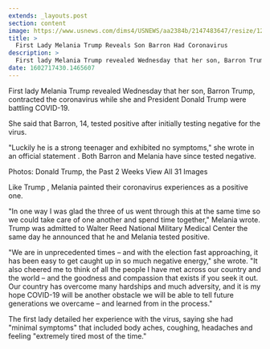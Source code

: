 ```yaml
--- 
extends: _layouts.post 
section: content 
image: https://www.usnews.com/dims4/USNEWS/aa2384b/2147483647/resize/1200x%3E/quality/85/?url=http%3A%2F%2Fmedia.beam.usnews.com%2F9f%2Fd8%2Fb499cd70421cb4e2181b76d7a866%2F201014-barron-editorial.jpg 
title: > 
  First Lady Melania Trump Reveals Son Barron Had Coronavirus 
description: > 
  First lady Melania Trump revealed Wednesday that her son, Barron Trump, contracted the coronavirus while she and President Donald Trump were battling COVID-19.She said that Barron, 14, tested positive after initially testing negative for the virus.Both Barron and Melania have since tested negative.Photos: Donald Trump, the Past 2 Weeks View All 31 ImagesLike Trump , Melania painted their coronavirus experiences as a positive one.Trump was admitted to Walter Reed National Military Medical Center the same day he announced that he and Melania tested positive. 
date: 1602717430.1465607 
--- 
```

First lady Melania Trump revealed Wednesday that her son, Barron Trump, contracted the coronavirus while she and President Donald Trump were battling COVID-19.

She said that Barron, 14, tested positive after initially testing negative for the virus.

"Luckily he is a strong teenager and exhibited no symptoms," she wrote in an official statement . Both Barron and Melania have since tested negative.

Photos: Donald Trump, the Past 2 Weeks View All 31 Images

Like Trump , Melania painted their coronavirus experiences as a positive one.

"In one way I was glad the three of us went through this at the same time so we could take care of one another and spend time together," Melania wrote. Trump was admitted to Walter Reed National Military Medical Center the same day he announced that he and Melania tested positive.

"We are in unprecedented times – and with the election fast approaching, it has been easy to get caught up in so much negative energy," she wrote. "It also cheered me to think of all the people I have met across our country and the world – and the goodness and compassion that exists if you seek it out. Our country has overcome many hardships and much adversity, and it is my hope COVID-19 will be another obstacle we will be able to tell future generations we overcame – and learned from in the process."

The first lady detailed her experience with the virus, saying she had "minimal symptoms" that included body aches, coughing, headaches and feeling "extremely tired most of the time."